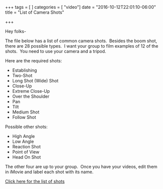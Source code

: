 +++
tags = [
]
categories = [ "video"]
date = "2016-10-12T22:01:10-06:00"
title = "List of Camera Shots"

+++

Hey folks-

The file below has a list of common camera shots.  Besides the boom shot, there are 28 possible types.  I want your group to film examples of 12 of the shots.  You need to use your camera and a tripod.

Here are the required shots:
<ul>
	<li>Establishing</li>
	<li>Two-Shot</li>
	<li>Long Shot (Wide) Shot</li>
	<li>Close-Up</li>
	<li>Extreme Close-Up</li>
	<li>Over the Shoulder</li>
	<li>Pan</li>
	<li>Tilt</li>
	<li>Medium Shot</li>
	<li>Follow Shot</li>
</ul>
<div>Possible other shots:</div>
<div>
<ul>
	<li>High Angle</li>
	<li>Low Angle</li>
	<li>Reaction Shot</li>
	<li>Point of View</li>
	<li>Head On Shot</li>
</ul>
</div>
The other four are up to your group.  Once you have your videos, edit them in iMovie and label each shot with its name.

<a title="Camera Shots" href="https://docs.google.com/viewer?a=v&amp;pid=explorer&amp;chrome=true&amp;srcid=0B9Tr36dGKi_CNGE3Njk1OTAtOTZiOS00NWUyLTg0MmItMGMwNTVkNmYzZWNm&amp;hl=en">Click here for the list of shots</a>
